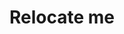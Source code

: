 ---
layout: home

title: Relocate me
titleTemplate: Эмиграция из России

hero:
  name: Эмиграция из России
  text: Не знаешь, куда валить? Нахуй подальше
  tagline: Провереные ответы на частые вопросы
  actions:
    - theme: brand
      text: Выбрать страну
      link: /countries/
    - theme: alt
      text: Помочь проекту
      link: /donate

features:
  - title: Гайды по эмиграции
    details: Документы, ковидные ограничения 
  - title: Истории бывалых
    details: Рассказы от тех, кто уже там
  - title: Сообщества
    details: В такое время лучше держаться вместе
---